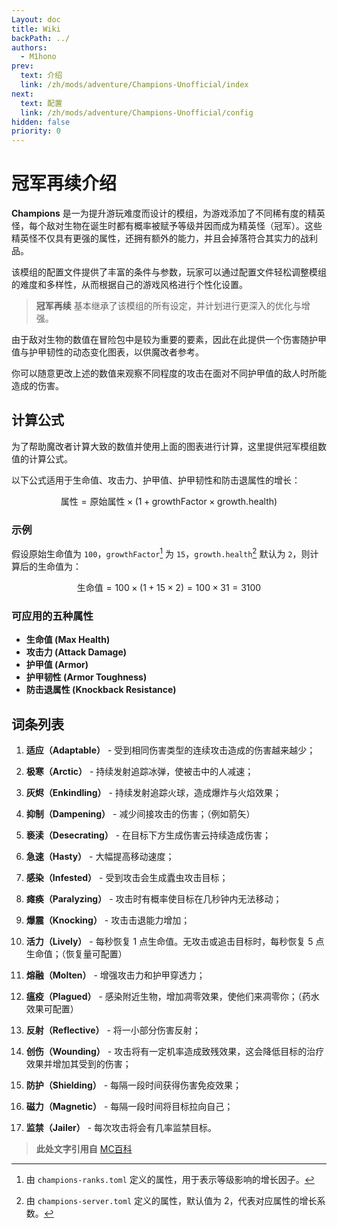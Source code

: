 ```yaml
---
Layout: doc
title: Wiki
backPath: ../
authors:
  - M1hono
prev:
  text: 介绍
  link: /zh/mods/adventure/Champions-Unofficial/index
next:
  text: 配置
  link: /zh/mods/adventure/Champions-Unofficial/config
hidden: false
priority: 0
---
```


# 冠军再续介绍

**Champions** 是一为提升游玩难度而设计的模组，为游戏添加了不同稀有度的精英怪，每个敌对生物在诞生时都有概率被赋予等级并因而成为精英怪（冠军）。这些精英怪不仅具有更强的属性，还拥有额外的能力，并且会掉落符合其实力的战利品。

该模组的配置文件提供了丰富的条件与参数，玩家可以通过配置文件轻松调整模组的难度和多样性，从而根据自己的游戏风格进行个性化设置。

> **冠军再续** 基本继承了该模组的所有设定，并计划进行更深入的优化与增强。


<DamageChart 
  :incomingDamage="50"
  :armorToughness="0"
  :minDamage="0"
  :maxDamage="60"
  :maxArmorPoints="100"
  :isJavaEdition="true"
/>


由于敌对生物的数值在冒险包中是较为重要的要素，因此在此提供一个伤害随护甲值与护甲韧性的动态变化图表，以供魔改者参考。

你可以随意更改上述的数值来观察不同程度的攻击在面对不同护甲值的敌人时所能造成的伤害。

## 计算公式

为了帮助魔改者计算大致的数值并使用上面的图表进行计算，这里提供冠军模组数值的计算公式。

以下公式适用于生命值、攻击力、护甲值、护甲韧性和防击退属性的增长：

$$
\text{属性} = \text{原始属性} \times (1 + \text{growthFactor} \times \text{growth.health})
$$

### 示例

假设原始生命值为 `100`，`growthFactor`[^1] 为 `15`，`growth.health`[^2] 默认为 `2`，则计算后的生命值为：

$$
\text{生命值} = 100 \times (1 + 15 \times 2) = 100 \times 31 = 3100
$$

### 可应用的五种属性

- **生命值 (Max Health)**
- **攻击力 (Attack Damage)**
- **护甲值 (Armor)**
- **护甲韧性 (Armor Toughness)**
- **防击退属性 (Knockback Resistance)**

## 词条列表

1. **适应（Adaptable）** - 受到相同伤害类型的连续攻击造成的伤害越来越少；

2. **极寒（Arctic）** - 持续发射追踪冰弹，使被击中的人减速；

3. **灰烬（Enkindling）** - 持续发射追踪火球，造成爆炸与火焰效果；

4. **抑制（Dampening）** - 减少间接攻击的伤害；（例如箭矢）

5. **亵渎（Desecrating）** - 在目标下方生成伤害云持续造成伤害；

6. **急速（Hasty）** - 大幅提高移动速度；

7. **感染（Infested）** - 受到攻击会生成蠹虫攻击目标；

8. **瘫痪（Paralyzing）** - 攻击时有概率使目标在几秒钟内无法移动；

9. **爆震（Knocking）** - 攻击击退能力增加；

10. **活力（Lively）** - 每秒恢复 1 点生命值。无攻击或追击目标时，每秒恢复 5 点生命值；（恢复量可配置）

11. **熔融（Molten）** - 增强攻击力和护甲穿透力；

12. **瘟疫（Plagued）** - 感染附近生物，增加凋零效果，使他们来凋零你；（药水效果可配置）

13. **反射（Reflective）** - 将一小部分伤害反射；

14. **创伤（Wounding）** - 攻击将有一定机率造成致残效果，这会降低目标的治疗效果并增加其受到的伤害；

15. **防护（Shielding）** - 每隔一段时间获得伤害免疫效果；

16. **磁力（Magnetic）** - 每隔一段时间将目标拉向自己；

17. **监禁（Jailer）** - 每次攻击将会有几率监禁目标。

> **此处文字引用自** [MC百科](https://www.mcmod.cn/class/2130.html)

[^1]: 由 `champions-ranks.toml` 定义的属性，用于表示等级影响的增长因子。

[^2]: 由 `champions-server.toml` 定义的属性，默认值为 2，代表对应属性的增长系数。
